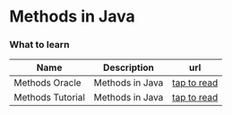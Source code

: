 # Methods in Java

### What to learn

| Name | Description | url |
|---|---|---|
|Methods Oracle| Methods in Java |[tap to read](https://docs.oracle.com/javase/tutorial/java/javaOO/methods.html)|
|Methods Tutorial| Methods in Java |[tap to read](https://www.javatpoint.com/method-in-java)|